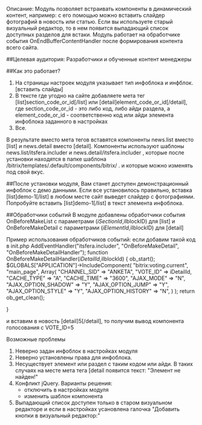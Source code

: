 Описание:
Модуль позволяет встраивать компоненты в динамический контент, например: с его помощью можно вставить слайдер фотографий в новость или статью.
Если вы используете старый визуальный редактор, то в нем появится выпадающий список доступных разделов для встаки.
Модуль работает на обработчике события OnEndBufferContentHandler после формирования контента всего сайта.

##Целевая аудитория:
Разработчики и обученные контент менеджеры

##Как это работает?
1. На страницы настроек модуля указывает тип инфоблока и инфблок.
[вставить слайды]
2. В тексте где угодно на сайте добавляете мета тег [list]section_code_or_id[/list] или [detail]element_code_or_id[/detail],
где section_code_or_id - это либо код, либо айди раздела, а element_code_or_id - соответственно код или айди элемента инфоблока заданного в настройках
3. Все.

В результате вместо мета тегов вставятся компоненты news.list вместо [list] и news.detail вместо [detail].
Компоненты используют шаблоны news.list/itsfera.includer и news.detail/itsfera.includer , 
которые после установки находятся в папке шаблона /bitrix/templates/.default/components/bitrix/ .
и которые можно изменять под свой вкус.

##После установки модуля, 
Вам станет доступен демонстрационный инфоблок с демо данными.  Если все установилось правильно, вставка [list]demo-1[/list] в любом месте сайт выведет слайдер с фотографиями.
Попробуйте вставить [list]demo-1[/list] в текст элемента инфоблока.

##Обработчики событий
В модуле добавлены обработчики события OnBeforeMakeList с параметрами ($iSectionId,$iIblockID) для [list] и OnBeforeMakeDetail с параметрами ($iElementId,$iIblockID) для [detail]

Пример использования обработчиков событий:
если добавим такой код в init.php
AddEventHandler("itsfera.includer", "OnBeforeMakeDetail", "OnBeforeMakeDetailHandler");
function OnBeforeMakeDetailHandler($iDetailId,$iIblockId)
{
    ob_start();
	$GLOBALS["APPLICATION"]->IncludeComponent(
	   "bitrix:voting.current",
	   "main_page",
	   Array(
		  "CHANNEL_SID" => "ANKETA",
		  "VOTE_ID" => iDetailId,
		  "CACHE_TYPE"   =>   "A",
		  "CACHE_TIME"   =>   "3600",
		  "AJAX_MODE" => "N",
		  "AJAX_OPTION_SHADOW" => "Y",
		  "AJAX_OPTION_JUMP" => "Y",
		  "AJAX_OPTION_STYLE" => "Y",
		  "AJAX_OPTION_HISTORY" => "N",
	   )
	);
	return ob_get_clean();
		
}

и вставим в новость [detail]5[/detail], то получим вывод компонента голосования c VOTE_ID=5

Возможные проблемы
1. Неверно задан инфоблок в настройках модуля
2. Неверно установлены права для инфоблока. 
3. Несуществует элемент или раздел с таким кодом или айди.
    В таких случаях на месте мета тега [detail появится текст: "Элемент не найден!"
4. Конфликт jQuery. Варианты решения:
	- отключить в настройках модуля
	- изменить шаблон компонента
5. Выпадающий список доступен только в старом визуальном редакторе и если в настройках усановлена галочка "Добавить кнопки в визуальный редактор:"